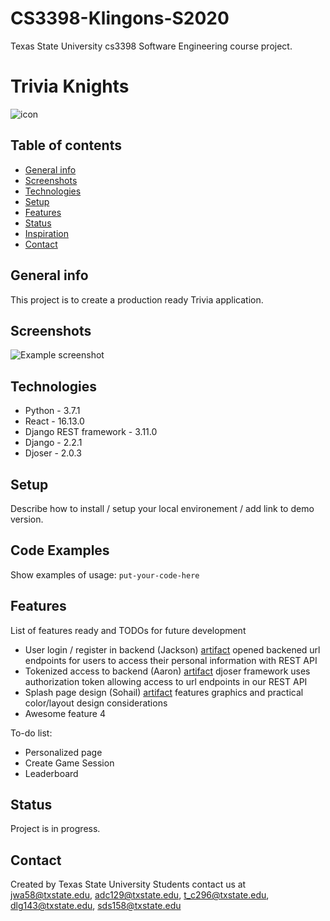 # CS3398-Klingons-S2020
Texas State University cs3398 Software Engineering course project.

# Trivia Knights
[comment]: <> (Here goes your awesome project description!)
![icon](https://images.all-free-download.com/images/graphicthumb/knight_helmets_icons_flat_black_design_6831019.jpg)


## Table of contents
* [General info](#general-info)
* [Screenshots](#screenshots)
* [Technologies](#technologies)
* [Setup](#setup)
* [Features](#features)
* [Status](#status)
* [Inspiration](#inspiration)
* [Contact](#contact)

## General info
This project is to create a production ready Trivia application. 

## Screenshots
![Example screenshot]()

## Technologies
* Python - 3.7.1
* React - 16.13.0
* Django REST framework - 3.11.0
* Django - 2.2.1
* Djoser - 2.0.3

## Setup
Describe how to install / setup your local environement / add link to demo version.

## Code Examples
Show examples of usage:
`put-your-code-here`

## Features
List of features ready and TODOs for future development
* User login / register in backend (Jackson) [artifact](https://github.com/CS3398-HOUNDS/CS3398-Klingons-S2020/commit/39ec7b0e61160271c01e683388761f4752b43deb#diff-4b21eeec35e22352eae7f062dfacf313) opened backened url endpoints for users to access their personal information with REST API
* Tokenized access to backend (Aaron)  [artifact](https://github.com/CS3398-HOUNDS/CS3398-Klingons-S2020/commit/39ec7b0e61160271c01e683388761f4752b43deb#diff-4b21eeec35e22352eae7f062dfacf313) djoser framework uses authorization token allowing access to url endpoints in our REST API  
* Splash page design (Sohail) [artifact](https://github.com/CS3398-HOUNDS/CS3398-Klingons-S2020/commit/a95cdf285ed762110f70a661eacd7a88a72c6256) features graphics and practical color/layout design considerations
* Awesome feature 4

To-do list:
* Personalized page
* Create Game Session
* Leaderboard

## Status
[comment]: <> (Project is: _in progress_, _finished_, _no longer continue_ and why?)
Project is in progress.

## Contact
Created by Texas State University Students contact us at jwa58@txstate.edu, adc129@txstate.edu, t_c296@txstate.edu, dlg143@txstate.edu, sds158@txstate.edu
